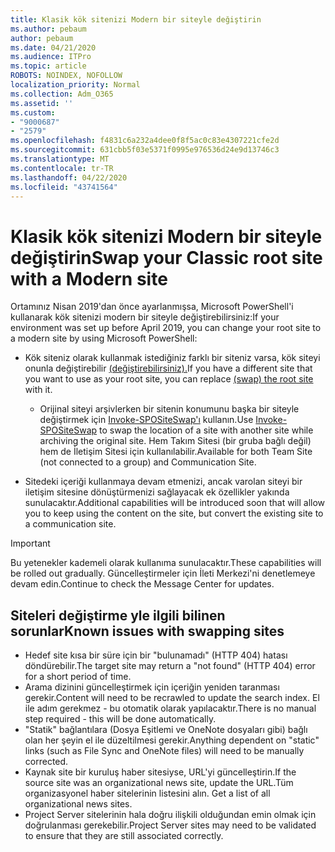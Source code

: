 ```yaml
---
title: Klasik kök sitenizi Modern bir siteyle değiştirin
ms.author: pebaum
author: pebaum
ms.date: 04/21/2020
ms.audience: ITPro
ms.topic: article
ROBOTS: NOINDEX, NOFOLLOW
localization_priority: Normal
ms.collection: Adm_O365
ms.assetid: ''
ms.custom:
- "9000687"
- "2579"
ms.openlocfilehash: f4831c6a232a4dee0f8f5ac0c83e4307221cfe2d
ms.sourcegitcommit: 631cbb5f03e5371f0995e976536d24e9d13746c3
ms.translationtype: MT
ms.contentlocale: tr-TR
ms.lasthandoff: 04/22/2020
ms.locfileid: "43741564"
---
```

# <a name="swap-your-classic-root-site-with-a-modern-site"></a><span data-ttu-id="a3af4-102">Klasik kök sitenizi Modern bir siteyle değiştirin</span><span class="sxs-lookup"><span data-stu-id="a3af4-102">Swap your Classic root site with a Modern site</span></span>

<span data-ttu-id="a3af4-103">Ortamınız Nisan 2019'dan önce ayarlanmışsa, Microsoft PowerShell'i kullanarak kök sitenizi modern bir siteyle değiştirebilirsiniz:</span><span class="sxs-lookup"><span data-stu-id="a3af4-103">If your environment was set up before April 2019, you can change your root site to a modern site by using Microsoft PowerShell:</span></span>

- <span data-ttu-id="a3af4-104">Kök siteniz olarak kullanmak istediğiniz farklı bir siteniz varsa, kök siteyi onunla değiştirebilir [(değiştirebilirsiniz).](https://docs.microsoft.com/sharepoint/modern-root-site)</span><span class="sxs-lookup"><span data-stu-id="a3af4-104">If you have a different site that you want to use as your root site, you can replace [(swap) the root site](https://docs.microsoft.com/sharepoint/modern-root-site) with it.</span></span> 
    - <span data-ttu-id="a3af4-105">Orijinal siteyi arşivlerken bir sitenin konumunu başka bir siteyle değiştirmek için [Invoke-SPOSiteSwap'ı](https://docs.microsoft.com/powershell/module/sharepoint-online/invoke-spositeswap?view=sharepoint-ps) kullanın.</span><span class="sxs-lookup"><span data-stu-id="a3af4-105">Use [Invoke-SPOSiteSwap](https://docs.microsoft.com/powershell/module/sharepoint-online/invoke-spositeswap?view=sharepoint-ps) to swap the location of a site with another site while archiving the original site.</span></span> <span data-ttu-id="a3af4-106">Hem Takım Sitesi (bir gruba bağlı değil) hem de İletişim Sitesi için kullanılabilir.</span><span class="sxs-lookup"><span data-stu-id="a3af4-106">Available for both Team Site (not connected to a group) and Communication Site.</span></span> 

- <span data-ttu-id="a3af4-107">Sitedeki içeriği kullanmaya devam etmenizi, ancak varolan siteyi bir iletişim sitesine dönüştürmenizi sağlayacak ek özellikler yakında sunulacaktır.</span><span class="sxs-lookup"><span data-stu-id="a3af4-107">Additional capabilities will be introduced soon that will allow you to keep using the content on the site, but convert the existing site to a communication site.</span></span> 
>[!Important]
><span data-ttu-id="a3af4-108">Bu yetenekler kademeli olarak kullanıma sunulacaktır.</span><span class="sxs-lookup"><span data-stu-id="a3af4-108">These capabilities will be rolled out gradually.</span></span> <span data-ttu-id="a3af4-109">Güncelleştirmeler için İleti Merkezi'ni denetlemeye devam edin.</span><span class="sxs-lookup"><span data-stu-id="a3af4-109">Continue to check the Message Center for updates.</span></span> 

## <a name="known-issues-with-swapping-sites"></a><span data-ttu-id="a3af4-110">Siteleri değiştirme yle ilgili bilinen sorunlar</span><span class="sxs-lookup"><span data-stu-id="a3af4-110">Known issues with swapping sites</span></span>

- <span data-ttu-id="a3af4-111">Hedef site kısa bir süre için bir "bulunamadı" (HTTP 404) hatası döndürebilir.</span><span class="sxs-lookup"><span data-stu-id="a3af4-111">The target site may return a "not found" (HTTP 404) error for a short period of time.</span></span>
- <span data-ttu-id="a3af4-112">Arama dizinini güncelleştirmek için içeriğin yeniden taranması gerekir.</span><span class="sxs-lookup"><span data-stu-id="a3af4-112">Content will need to be recrawled to update the search index.</span></span> <span data-ttu-id="a3af4-113">El ile adım gerekmez - bu otomatik olarak yapılacaktır.</span><span class="sxs-lookup"><span data-stu-id="a3af4-113">There is no manual step required - this will be done automatically.</span></span>
- <span data-ttu-id="a3af4-114">"Statik" bağlantılara (Dosya Eşitlemi ve OneNote dosyaları gibi) bağlı olan her şeyin el ile düzeltilmesi gerekir.</span><span class="sxs-lookup"><span data-stu-id="a3af4-114">Anything dependent on "static" links (such as File Sync and OneNote files) will need to be manually corrected.</span></span>
- <span data-ttu-id="a3af4-115">Kaynak site bir kuruluş haber sitesiyse, URL'yi güncelleştirin.</span><span class="sxs-lookup"><span data-stu-id="a3af4-115">If the source site was an organizational news site, update the URL.</span></span><span data-ttu-id="a3af4-116">Tüm organizasyonel haber sitelerinin listesini alın.</span><span class="sxs-lookup"><span data-stu-id="a3af4-116"> Get a list of all organizational news sites.</span></span>
- <span data-ttu-id="a3af4-117">Project Server sitelerinin hala doğru ilişkili olduğundan emin olmak için doğrulanması gerekebilir.</span><span class="sxs-lookup"><span data-stu-id="a3af4-117">Project Server sites may need to be validated to ensure that they are still associated correctly.</span></span>
